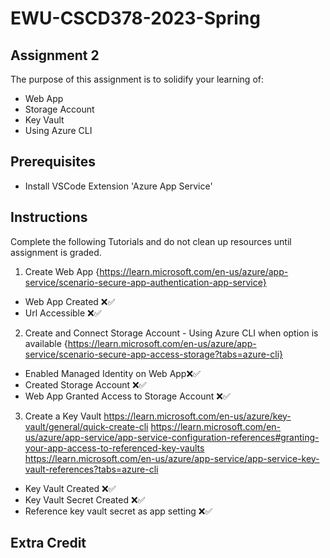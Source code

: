 # EWU-CSCD378-2023-Spring

## Assignment 2

The purpose of this assignment is to solidify your learning of:

- Web App
- Storage Account
- Key Vault
- Using Azure CLI

## Prerequisites

- Install VSCode Extension 'Azure App Service'

## Instructions

Complete the following Tutorials and do not clean up resources until assignment is graded.

1. Create Web App
   {https://learn.microsoft.com/en-us/azure/app-service/scenario-secure-app-authentication-app-service}

- Web App Created ❌✅
- Url Accessible ❌✅

2. Create and Connect Storage Account - Using Azure CLI when option is available
   {https://learn.microsoft.com/en-us/azure/app-service/scenario-secure-app-access-storage?tabs=azure-cli}

- Enabled Managed Identity on Web App❌✅
- Created Storage Account ❌✅
- Web App Granted Access to Storage Account ❌✅

3. Create a Key Vault
   https://learn.microsoft.com/en-us/azure/key-vault/general/quick-create-cli
   https://learn.microsoft.com/en-us/azure/app-service/app-service-configuration-references#granting-your-app-access-to-referenced-key-vaults
   https://learn.microsoft.com/en-us/azure/app-service/app-service-key-vault-references?tabs=azure-cli

- Key Vault Created ❌✅
- Key Vault Secret Created ❌✅
- Reference key vault secret as app setting ❌✅

## Extra Credit
